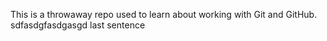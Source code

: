 This is a throwaway repo used to learn about working with Git and GitHub. sdfasdgfasdgasgd
last sentence
